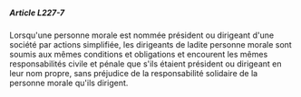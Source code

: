 ##### Article L227-7

Lorsqu'une personne morale est nommée président ou dirigeant d'une société par actions simplifiée, les dirigeants de ladite personne morale sont soumis aux mêmes conditions et obligations et encourent les mêmes responsabilités civile et pénale que s'ils étaient président ou dirigeant en leur nom propre, sans préjudice de la responsabilité solidaire de la personne morale qu'ils dirigent.

